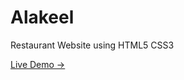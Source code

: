 # Alakeel
Restaurant Website using HTML5 CSS3 


[Live Demo ->](https://sabrinemessadi.github.io/Alakeel/)
